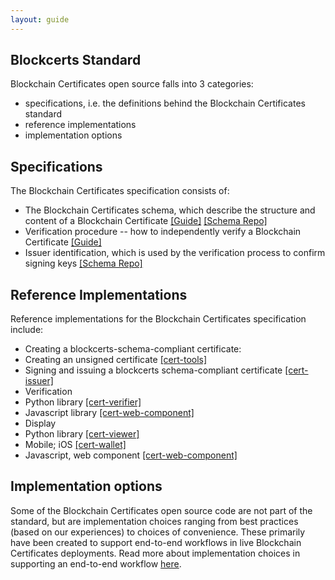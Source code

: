 ```yaml
---
layout: guide
---
```


## Blockcerts Standard

Blockchain Certificates open source falls into 3 categories: 

*   specifications, i.e. the definitions behind the Blockchain Certificates standard
*   reference implementations
*   implementation options

## Specifications

The Blockchain Certificates specification consists of:

*   The Blockchain Certificates schema, which describe the structure and content of a Blockchain Certificate [[Guide]](schemas.html)  [[Schema Repo]](https://github.com/blockchain-certificates/cert-schema)
*   Verification procedure -- how to independently verify a Blockchain Certificate [[Guide]](verification-process.html)
*   Issuer identification, which is used by the verification process to confirm signing keys [[Schema Repo]](https://github.com/blockchain-certificates/cert-schema)

## Reference Implementations

Reference implementations for the Blockchain Certificates specification include:

*   Creating a blockcerts-schema-compliant certificate:
  *   Creating an unsigned certificate [[cert-tools]](https://github.com/blockchain-certificates/cert-tools)
  *   Signing and issuing a blockcerts schema-compliant certificate [[cert-issuer]](https://github.com/blockchain-certificates/cert-issuer)
*   Verification
  *   Python library [[cert-verifier]](https://github.com/blockchain-certificates/cert-verifier)
  *   Javascript library [[cert-web-component]](https://github.com/blockchain-certificates/cert-web-component)
*   Display 
  *   Python library [[cert-viewer]](https://github.com/blockchain-certificates/cert-viewer)
  *   Mobile; iOS [[cert-wallet]](https://github.com/blockchain-certificates/cert-wallet)
  *   Javascript, web component [[cert-web-component]](https://github.com/blockchain-certificates/cert-web-component)

## Implementation options

Some of the Blockchain Certificates open source code are not part of the standard, but are implementation choices ranging from best practices (based on our experiences) to choices of convenience. These primarily have been created to support end-to-end workflows in live Blockchain Certificates deployments. Read more about implementation choices in supporting an end-to-end workflow [here](workflow.md).
